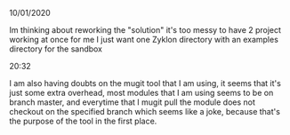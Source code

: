 10/01/2020

Im thinking about reworking the "solution"
it's too messy to have 2 project working at once
for me I just want one Zyklon directory with an examples directory
for the sandbox

20:32

I am also having doubts on the mugit tool that I am using, it seems
that it's just some extra overhead, most modules that I am using seems to
be on branch master, and everytime that I mugit pull the module does not 
checkout on the specified branch which seems like a joke, because that's the
purpose of the tool in the first place.